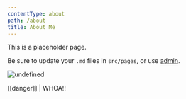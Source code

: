 ```yaml
---
contentType: about
path: /about
title: About Me
---
```

This is a placeholder page.

Be sure to update your `.md` files in `src/pages`, or use [admin](/admin).

![undefined](/files/tumblr_npa7ksI5vy1ssby0io1_540.gif)

[[danger]]
| WHOA!!
